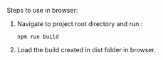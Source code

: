 Steps to use in browser:
1. Navigate to project root directory and run :
   ```
   npm run build
   ```
2. Load the build created in dist folder in browser.
